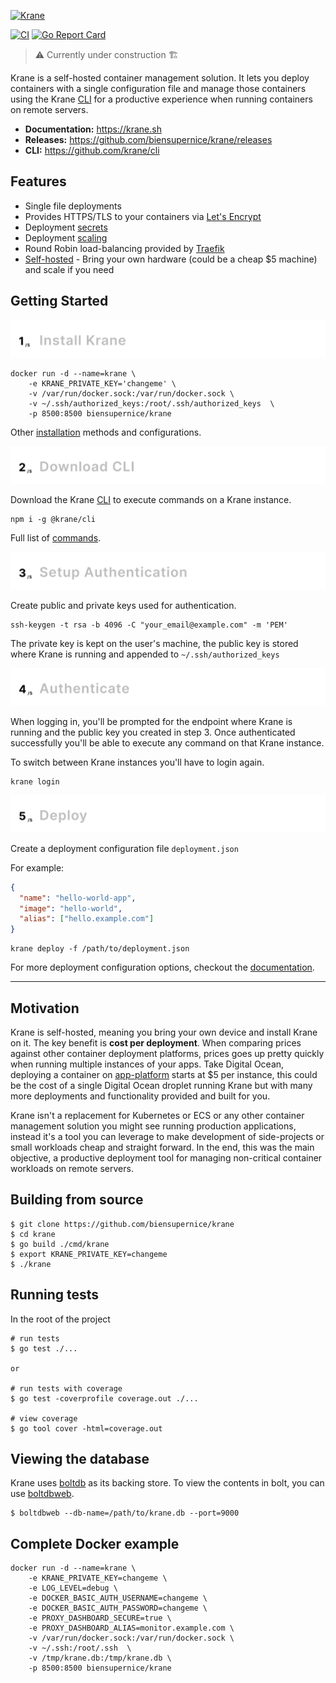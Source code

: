 [![Krane](https://res.cloudinary.com/biensupernice/image/upload/v1602474802/Marketing_-_Krane_dj2y9e.png)](https://krane.sh)

[![CI](https://github.com/biensupernice/krane/workflows/CI/badge.svg?branch=master)](https://github.com/biensupernice/krane/actions)
[![Go Report Card](https://goreportcard.com/badge/github.com/biensupernice/krane)](https://goreportcard.com/report/github.com/biensupernice/krane)

> ⚠️ Currently under construction 🏗

Krane is a self-hosted container management solution. It lets you deploy containers with a single configuration file and manage those containers using the Krane [CLI](https://www.krane.sh/#/cli) for a productive experience when running containers on remote servers.

* **Documentation:** https://krane.sh
* **Releases:** https://github.com/biensupernice/krane/releases
* **CLI:** https://github.com/krane/cli

## Features

* Single file deployments
* Provides HTTPS/TLS to your containers via [Let's Encrypt](https://letsencrypt.org/) 
* Deployment [secrets](https://www.krane.sh/#/cli?id=secrets)
* Deployment [scaling](https://www.krane.sh/#/deployment-configuration?id=scale) 
* Round Robin load-balancing provided by [Traefik](https://doc.traefik.io/traefik/routing/services/#load-balancing)
* [Self-hosted](#motivation) - Bring your own hardware (could be a cheap $5 machine) and scale if you need

## Getting Started

[![Install Krane](./docs/assets/1-install-krane.png)](https://www.krane.sh/#/installation)

```
docker run -d --name=krane \
    -e KRANE_PRIVATE_KEY='changeme' \
    -v /var/run/docker.sock:/var/run/docker.sock \
    -v ~/.ssh/authorized_keys:/root/.ssh/authorized_keys  \
    -p 8500:8500 biensupernice/krane
```

Other [installation](https://www.krane.sh/#/installation) methods and configurations.


[![Download CLI](./docs/assets/2-download-cli.png)](https://www.krane.sh/#/cli)

Download the Krane [CLI](https://www.krane.sh/#/cli) to execute commands on a Krane instance.

```
npm i -g @krane/cli
```

Full list of [commands](https://www.krane.sh/#/cli?id=commands).

![Setup Authentication](./docs/assets/3-setup-authentication.png)

Create public and private keys used for authentication.

```
ssh-keygen -t rsa -b 4096 -C "your_email@example.com" -m 'PEM'
```

The private key is kept on the user's machine, the public key is stored where Krane is running and appended to `~/.ssh/authorized_keys`

[![Authenticate](./docs/assets/4-authentication.png)](https://www.krane.sh/#/cli?id=authenticating)

When logging in, you'll be prompted for the endpoint where Krane is running and the public key you created in step 3. Once authenticated successfully you'll be able to execute any command on that Krane instance. 

To switch between Krane instances you'll have to login again.

```
krane login
```

[![Deploy](./docs/assets/5-deploy.png)](https://www.krane.sh/#/cli?id=deploy)

Create a deployment configuration file `deployment.json` 

For example:

```json
{
  "name": "hello-world-app",
  "image": "hello-world",
  "alias": ["hello.example.com"]
}
```

```
krane deploy -f /path/to/deployment.json
```

For more deployment configuration options, checkout the [documentation](https://www.krane.sh/#/deployment-configuration).

---

<a name="motivation"></a>

## Motivation

Krane is self-hosted, meaning you bring your own device and install Krane on it. The key benefit is **cost per deployment**. When comparing prices against other container deployment platforms, prices goes up pretty quickly when running multiple instances of your apps. Take Digital Ocean, deploying a container on [app-platform](https://www.digitalocean.com/docs/app-platform/) starts at $5 per instance, this could be the cost of a single Digital Ocean droplet running Krane but with many more deployments and functionality provided and built for you.

Krane isn't a replacement for Kubernetes or ECS or any other container management solution you might see running production applications, instead it's a tool you can leverage to make development of side-projects or small workloads cheap and straight forward. In the end, this was the main objective, a productive deployment tool for managing non-critical container workloads on remote servers. 


## Building from source

```
$ git clone https://github.com/biensupernice/krane
$ cd krane
$ go build ./cmd/krane
$ export KRANE_PRIVATE_KEY=changeme
$ ./krane
```

## Running tests

In the root of the project

```
# run tests
$ go test ./...

or

# run tests with coverage
$ go test -coverprofile coverage.out ./... 
 
# view coverage
$ go tool cover -html=coverage.out
``` 

## Viewing the database

Krane uses [boltdb](https://github.com/etcd-io/bbolt) as its backing store. To view the contents in bolt, you can use [boltdbweb](https://github.com/evnix/boltdbweb).

```
$ boltdbweb --db-name=/path/to/krane.db --port=9000
``` 

## Complete Docker example

```
docker run -d --name=krane \
    -e KRANE_PRIVATE_KEY=changeme \
    -e LOG_LEVEL=debug \
    -e DOCKER_BASIC_AUTH_USERNAME=changeme \
    -e DOCKER_BASIC_AUTH_PASSWORD=changeme \
    -e PROXY_DASHBOARD_SECURE=true \
    -e PROXY_DASHBOARD_ALIAS=monitor.example.com \
    -v /var/run/docker.sock:/var/run/docker.sock \
    -v ~/.ssh:/root/.ssh  \
    -v /tmp/krane.db:/tmp/krane.db \
    -p 8500:8500 biensupernice/krane
```
